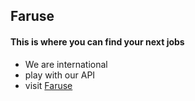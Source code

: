 ## Faruse

#### This is where you can find your next jobs

- We are international
- play with our API
- visit [Faruse](https://www.faruse.com)